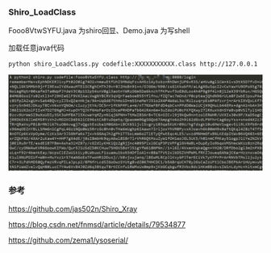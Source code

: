 ### Shiro_LoadClass

Fooo8VtwSYFU.java 为shiro回显、Demo.java 为写shell

加载任意java代码

```
python shiro_LoadClass.py codefile:XXXXXXXXXXX.class http://127.0.0.1
```

![Fo](images/Fo.png)

### 参考

https://github.com/jas502n/Shiro_Xray

https://blog.csdn.net/fnmsd/article/details/79534877

https://github.com/zema1/ysoserial/